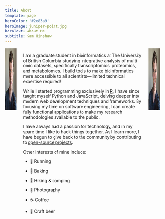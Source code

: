 ```yaml
---
title: About
template: page
heroColor: '#2e83a9'
heroImage: juniper-point.jpg
heroText: About Me
subtitle: Sam Hinshaw
---
```


<div class="columns is-desktop">
  <div class="column is-12-tablet is-12-mobile is-hidden-desktop">
    <div class="content has-text-centered">
      <img class="avatar" src="/images/portrait_medium.jpg" alt="Profile Picture" height="200" width="200">
    </div>
  </div>
  <div class="column is-8-desktop is-12-tablet is-12-mobile">

I am a graduate student in bioinformatics at The University of British Columbia studying integrative analysis of multi-omic datasets, specifically transcriptomics, proteomics, and metabolomics. I build tools to make bioinformatics more accessible to all scientists&mdash;limited technical expertise required! 

While I started programming exclusively in <span class="hover-text" title="#rstats"><a href="https://twitter.com/hashtag/rstats">R</a></span>, I have since taught myself Python and JavaScript, delving deeper into modern web development techniques and frameworks. By focusing my time on software engineering, I can create fully functional applications to make my research methodologies available to the public.

I have always had a passion for technology, and in my spare time I like to hack things together. As I learn more, I have begun to give back to the community by contributing to [open-source projects](/projects#open-source).


Other interests of mine include:
- 🏃‍ Running
- 🥖 Baking
- 🌲 Hiking & camping
- 📸 Photography
- ☕️ Coffee
- 🍺 Craft beer

  </div>
  <div class="column is-4 is-hidden-touch">
    <div class="content is-pulled-right">
      <img class="avatar" src="/images/portrait_medium.jpg" alt="Profile Picture" height="200" width="200">
    </div>
  </div>
</div>
